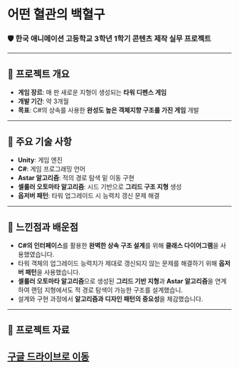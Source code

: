 # 어떤 혈관의 백혈구

### 🛡️ 한국 애니메이션 고등학교 3학년 1학기 콘텐츠 제작 실무 프로젝트

---

## 📌 프로젝트 개요
- **게임 장르**: 매 판 새로운 지형이 생성되는 **타워 디펜스 게임**
- **개발 기간**: 약 3개월
- **목표**: C#의 상속를 사용한 **완성도 높은 객체지향 구조를 가진 게임** 개발

---

## 🔑 주요 기술 사항
- **Unity**: 게임 엔진
- **C#**: 게임 프로그래밍 언어
- **Astar 알고리즘**: 적의 경로 탐색 밑 이동 구현
- **셀룰러 오토마타 알고리즘**: 시드 기반으로 **그리드 구조 지형** 생성
- **옵저버 패턴**: 타워 업그레이드 시 능력치 갱신 문제 해결

---

## 🤔 느낀점과 배운점
- **C#의 인터페이스**를 활용한 **완벽한 상속 구조 설계**를 위해 **클래스 다이어그램**을 사용했였습니다.
- 타워 객체의 업그레이드 능력치가 제대로 갱신되지 않는 문제를 해결하기 위해 **옵저버 패턴**을 사용했습니다.
- **셀룰러 오토마타 알고리즘**으로 생성된 **그리드 기반 지형**과 **Astar 알고리즘**을 연계하여 랜덤 지형에서도 적 경로 탐색이 가능한 구조를 설계했습니.
- 설계와 구현 과정에서 **알고리즘과 디자인 패턴의 중요성**을 체감했습니다.

---

## 📄 프로젝트 자료
[구글 드라이브로 이동](https://drive.google.com/drive/u/1/folders/1T5mu8pkvYJu2mhIrfiyf9focdZtEgnFD)
---
